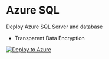 # Azure SQL
Deploy Azure SQL Server and database

- Transparent Data Encryption

[![Deploy to Azure](https://aka.ms/deploytoazurebutton)](https://portal.azure.com/#create/Microsoft.Template/uri/https%3A%2F%2Fraw.githubusercontent.com%2FSolid-tom%2FARMTemplates%2Fmain%2FAzureSQL%2Fsql-template.json)
